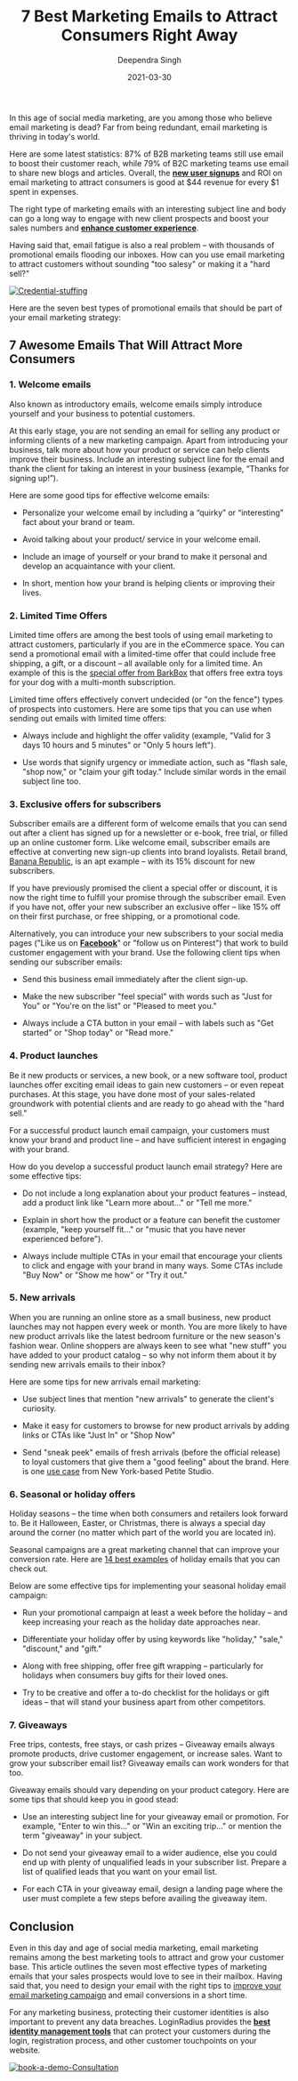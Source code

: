 ﻿---
title: "7 Best Marketing Emails to Attract Consumers Right Away"
date: "2021-03-30"
coverImage: "email-business-Loginradius.jpg"
tags: ["loginradius"]
featured: false 
author: "Deependra Singh"
description: "Even in this day and age of social media marketing, email marketing remains among the best marketing tools to attract and grow your customer base. This article outlines the seven most effective types of marketing emails that your sales prospects would love to see in their mailbox."
metadescription: "Here are the seven best types of promotional emails that should be part of your email marketing strategy. Now, improve your email conversions in a short time."
metatitle: "7 Best Marketing Emails to Attract More Customers"
---

In this age of social media marketing, are you among those who believe email marketing is dead? Far from being redundant, email marketing is thriving in today's world.

  

Here are some latest statistics: 87% of B2B marketing teams still use email to boost their customer reach, while 79% of B2C marketing teams use email to share new blogs and articles. Overall, the **[new user signups](https://www.loginradius.com/blog/fuel/2021/01/sign-up-tips-conversion-rate/)** and ROI on email marketing to attract consumers is good at $44 revenue for every $1 spent in expenses.

  

The right type of marketing emails with an interesting subject line and body can go a long way to engage with new client prospects and boost your sales numbers and **[enhance customer experience](https://www.loginradius.com/customer-experience-solutions/)**.

  

Having said that, email fatigue is also a real problem – with thousands of promotional emails flooding our inboxes. How can you use email marketing to attract customers without sounding "too salesy" or making it a "hard sell?"

  [![Credential-stuffing](Credential-stuffing.png)](https://www.loginradius.com/resource/understanding-credential-stuffing-attacks-whitepaper)

Here are the seven best types of promotional emails that should be part of your email marketing strategy:

## 7 Awesome Emails That Will Attract More Consumers

### 1. Welcome emails

  

Also known as introductory emails, welcome emails simply introduce yourself and your business to potential customers.

  

At this early stage, you are not sending an email for selling any product or informing clients of a new marketing campaign. Apart from introducing your business, talk more about how your product or service can help clients improve their business. Include an interesting subject line for the email and thank the client for taking an interest in your business (example, “Thanks for signing up!”).

  

Here are some good tips for effective welcome emails:

-   Personalize your welcome email by including a “quirky” or “interesting” fact about your brand or team.
    
-   Avoid talking about your product/ service in your welcome email.
    
-   Include an image of yourself or your brand to make it personal and develop an acquaintance with your client.
    
-   In short, mention how your brand is helping clients or improving their lives.
    

### 2. Limited Time Offers

Limited time offers are among the best tools of using email marketing to attract customers, particularly if you are in the eCommerce space. You can send a promotional email with a limited-time offer that could include free shipping, a gift, or a discount – all available only for a limited time. An example of this is the [special offer from BarkBox](https://www.barkbox.com/subscribe/name) that offers free extra toys for your dog with a multi-month subscription.

  

Limited time offers effectively convert undecided (or "on the fence") types of prospects into customers. Here are some tips that you can use when sending out emails with limited time offers:

-   Always include and highlight the offer validity (example, "Valid for 3 days 10 hours and 5 minutes" or "Only 5 hours left").
    
-   Use words that signify urgency or immediate action, such as "flash sale, "shop now," or "claim your gift today." Include similar words in the email subject line too.
    

### 3. Exclusive offers for subscribers

Subscriber emails are a different form of welcome emails that you can send out after a client has signed up for a newsletter or e-book, free trial, or filled up an online customer form. Like welcome email, subscriber emails are effective at converting new sign-up clients into brand loyalists. Retail brand, [Banana Republic](https://www.bananarepublic.eu/newslettersignup?mlink=pd_emailsignup), is an apt example – with its 15% discount for new subscribers.

  

If you have previously promised the client a special offer or discount, it is now the right time to fulfill your promise through the subscriber email. Even if you have not, offer your new subscriber an exclusive offer – like 15% off on their first purchase, or free shipping, or a promotional code.

  

Alternatively, you can introduce your new subscribers to your social media pages ("Like us on **[Facebook](https://www.loginradius.com/blog/async/login-with-facebook/)**" or "follow us on Pinterest") that work to build customer engagement with your brand. Use the following client tips when sending our subscriber emails:

-   Send this business email immediately after the client sign-up.
    
-   Make the new subscriber "feel special" with words such as "Just for You" or "You're on the list" or "Pleased to meet you."
    
-   Always include a CTA button in your email – with labels such as "Get started" or "Shop today" or "Read more."
    

### 4. Product launches

Be it new products or services, a new book, or a new software tool, product launches offer exciting email ideas to gain new customers – or even repeat purchases. At this stage, you have done most of your sales-related groundwork with potential clients and are ready to go ahead with the "hard sell."

  

For a successful product launch email campaign, your customers must know your brand and product line – and have sufficient interest in engaging with your brand.

  

How do you develop a successful product launch email strategy? Here are some effective tips:

  

-   Do not include a long explanation about your product features – instead, add a product link like "Learn more about…" or "Tell me more."
    
-   Explain in short how the product or a feature can benefit the customer (example, "keep yourself fit…" or "music that you have never experienced before").
    
-   Always include multiple CTAs in your email that encourage your clients to click and engage with your brand in many ways. Some CTAs include "Buy Now" or "Show me how" or "Try it out."
    

### 5. New arrivals

When you are running an online store as a small business, new product launches may not happen every week or month. You are more likely to have new product arrivals like the latest bedroom furniture or the new season's fashion wear. Online shoppers are always keen to see what "new stuff" you have added to your product catalog – so why not inform them about it by sending new arrivals emails to their inbox?

  

Here are some tips for new arrivals email marketing:

-   Use subject lines that mention "new arrivals" to generate the client's curiosity.
    
-   Make it easy for customers to browse for new product arrivals by adding links or CTAs like "Just In" or "Shop Now"
    
-   Send "sneak peek" emails of fresh arrivals (before the official release) to loyal customers that give them a "good feeling" about the brand. Here is one [use case](https://www.mailcharts.com/emails/855be3b4-2cdd-a215-8521-77a40e64be07) from New York-based Petite Studio.
    

### 6. Seasonal or holiday offers

Holiday seasons – the time when both consumers and retailers look forward to. Be it Halloween, Easter, or Christmas, there is always a special day around the corner (no matter which part of the world you are located in).

  

Seasonal campaigns are a great marketing channel that can improve your conversion rate. Here are [14 best examples](https://sleeknote.com/blog/holiday-email-examples) of holiday emails that you can check out.

  

Below are some effective tips for implementing your seasonal holiday email campaign:

-   Run your promotional campaign at least a week before the holiday – and keep increasing your reach as the holiday date approaches near.
    
-   Differentiate your holiday offer by using keywords like "holiday," "sale," "discount," and "gift."
    
-   Along with free shipping, offer free gift wrapping – particularly for holidays when consumers buy gifts for their loved ones.
    
-   Try to be creative and offer a to-do checklist for the holidays or gift ideas – that will stand your business apart from other competitors.
    

### 7. Giveaways

Free trips, contests, free stays, or cash prizes – Giveaway emails always promote products, drive customer engagement, or increase sales. Want to grow your subscriber email list? Giveaway emails can work wonders for that too.

  

Giveaway emails should vary depending on your product category. Here are some tips that should keep you in good stead:

-   Use an interesting subject line for your giveaway email or promotion. For example, "Enter to win this…" or "Win an exciting trip..." or mention the term "giveaway" in your subject.
    
-   Do not send your giveaway email to a wider audience, else you could end up with plenty of unqualified leads in your subscriber list. Prepare a list of qualified leads that you want on your email list.
    
-   For each CTA in your giveaway email, design a landing page where the user must complete a few steps before availing the giveaway item.
    

  

## Conclusion

Even in this day and age of social media marketing, email marketing remains among the best marketing tools to attract and grow your customer base. This article outlines the seven most effective types of marketing emails that your sales prospects would love to see in their mailbox. Having said that, you need to design your email with the right tips to <a rel="nofollow" href="https://blog.zumvu.com/improve-your-email-campaign-using-social-media/">improve your email marketing campaign</a> and email conversions in a short time.

  

For any marketing business, protecting their customer identities is also important to prevent any data breaches. LoginRadius provides the **[best identity management tools](https://www.loginradius.com/)** that can protect your customers during the login, registration process, and other customer touchpoints on your website.

[![book-a-demo-Consultation](book-a-demo-Consultation.png)](https://www.loginradius.com/book-a-demo/)
